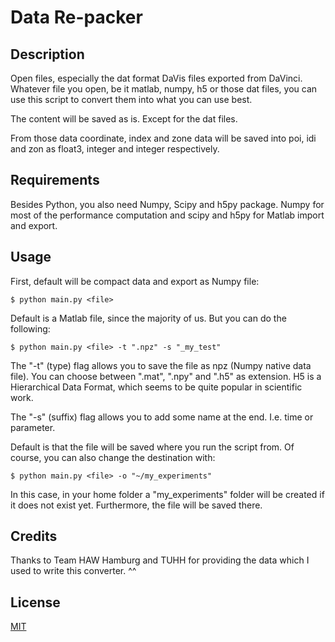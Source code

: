 # Data Re-packer

## Description

Open files, especially the dat format DaVis files exported from DaVinci.
Whatever file you open, be it matlab, numpy, h5 or those dat files, you can use this
script to convert them into what you can use best.

The content will be saved as is. Except for the dat files.

From those data coordinate, index and zone data will be saved into poi, idi and zon as
float3, integer and integer respectively.


## Requirements

Besides Python, you also need Numpy, Scipy and h5py package.
Numpy for most of the performance computation and scipy and h5py for Matlab
import and export.

## Usage

First, default will be compact data and export as Numpy file:

```
$ python main.py <file>
```

Default is a Matlab file, since the majority of us. But you can do the following:

```
$ python main.py <file> -t ".npz" -s "_my_test"
```

The "-t" (type) flag allows you to save the file as npz (Numpy native data file).
You can choose between ".mat", ".npy" and ".h5" as extension.
H5 is a Hierarchical Data Format, which seems to be quite popular in scientific work.

The "-s" (suffix) flag allows you to add some name at the end. I.e. time or parameter.

Default is that the file will be saved where you run the script from.
Of course, you can also change the destination with:

```
$ python main.py <file> -o "~/my_experiments"
```

In this case, in your home folder a "my_experiments" folder will be created if it does
not exist yet. Furthermore, the file will be saved there.


## Credits

Thanks to Team HAW Hamburg and TUHH for providing the data which
I used to write this converter. ^^

## License

[MIT](https://choosealicense.com/licenses/mit/)

